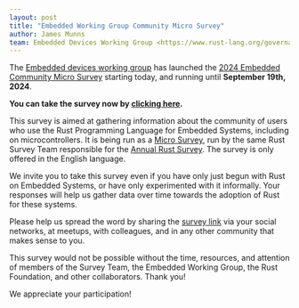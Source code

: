 ```yaml
---
layout: post
title: "Embedded Working Group Community Micro Survey"
author: James Munns
team: Embedded Devices Working Group <https://www.rust-lang.org/governance/wgs/embedded>
---
```


The [Embedded devices working group] has launched the [2024 Embedded Community Micro Survey] starting
today, and running until **September 19th, 2024**.

**You can take the survey now by [clicking here][2024 Embedded Community Micro Survey].**

[Embedded devices working group]: https://www.rust-lang.org/governance/wgs/embedded
[2024 Embedded Community Micro Survey]: https://www.surveyhero.com/c/uenp3ydt

This survey is aimed at gathering information about the community of users who use the Rust Programming Language
for Embedded Systems, including on microcontrollers. It is being run as a [Micro Survey], run by the same
Rust Survey Team responsible for the [Annual Rust Survey]. The survey is only offered in the English language.

[Micro Survey]: https://github.com/rust-lang/surveys/blob/main/micro-surveys.md
[Annual Rust Survey]: https://blog.rust-lang.org/2024/02/19/2023-Rust-Annual-Survey-2023-results.html

We invite you to take this survey even if you have only just begun with Rust on Embedded Systems,
or have only experimented with it informally. Your responses will help us gather data over time towards
the adoption of Rust for these systems.

Please help us spread the word by sharing the [survey link][2024 Embedded Community Micro Survey] via your social networks,
at meetups, with colleagues, and in any other community that makes sense to you.

This survey would not be possible without the time, resources, and attention of members of the Survey Team,
the Embedded Working Group, the Rust Foundation, and other collaborators. Thank you!

We appreciate your participation!
